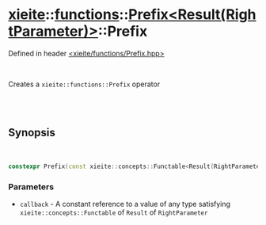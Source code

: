 # [xieite](../../xieite.md)::[functions](../../functions.md)::[Prefix<Result(RightParameter)>](../Prefix.md)::Prefix
Defined in header [<xieite/functions/Prefix.hpp>](../../../include/xieite/functions/Prefix.hpp)

<br/>

Creates a `xieite::functions::Prefix` operator

<br/><br/>

## Synopsis

<br/>

```cpp
constexpr Prefix(const xieite::concepts::Functable<Result(RightParameter)> auto& callback) noexcept;
```
### Parameters
- `callback` - A constant reference to a value of any type satisfying `xieite::concepts::Functable` of `Result` of `RightParameter`
